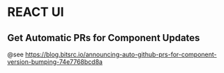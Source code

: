 # REACT UI

## Get Automatic PRs for Component Updates

@see https://blog.bitsrc.io/announcing-auto-github-prs-for-component-version-bumping-74e7768bcd8a
